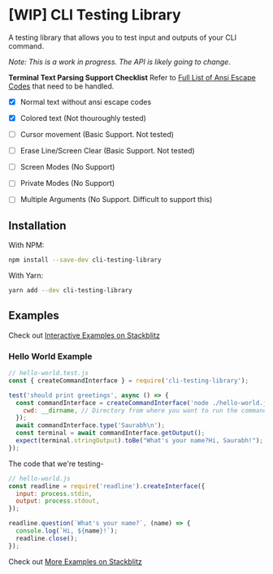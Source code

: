 # [WIP] CLI Testing Library

A testing library that allows you to test input and outputs of your CLI command.

*Note: This is a work in progress. The API is likely going to change.*

**Terminal Text Parsing Support Checklist**
Refer to [Full List of Ansi Escape Codes](https://gist.github.com/fnky/458719343aabd01cfb17a3a4f7296797) that need to be handled.
- [x] Normal text without ansi escape codes
- [x] Colored text (Not thouroughly tested)
- [ ] Cursor movement (Basic Support. Not tested)
- [ ] Erase Line/Screen Clear (Basic Support. Not tested)
- [ ] Screen Modes (No Support)
- [ ] Private Modes (No Support)
- [ ] Multiple Arguments (No Support. Difficult to support this)



## Installation

With NPM:
```sh
npm install --save-dev cli-testing-library 
```

With Yarn:
```sh
yarn add --dev cli-testing-library
```

## Examples

Check out [Interactive Examples on Stackblitz](https://stackblitz.com/edit/node-kfod5b?file=examples%2Fprompts%2Fprompts.test.js)

### Hello World Example

```js
// hello-world.test.js
const { createCommandInterface } = require('cli-testing-library');

test('should print greetings', async () => {
  const commandInterface = createCommandInterface('node ./hello-world.js', {
    cwd: __dirname, // Directory from where you want to run the command 
  });
  await commandInterface.type('Saurabh\n');
  const terminal = await commandInterface.getOutput();
  expect(terminal.stringOutput).toBe("What's your name?Hi, Saurabh!");
});
```

The code that we're testing-
```js
// hello-world.js
const readline = require('readline').createInterface({
  input: process.stdin,
  output: process.stdout,
});

readline.question(`What's your name?`, (name) => {
  console.log(`Hi, ${name}!`);
  readline.close();
});

```

Check out [More Examples on Stackblitz](https://stackblitz.com/edit/node-kfod5b?file=examples%2Fprompts%2Fprompts.test.js)
